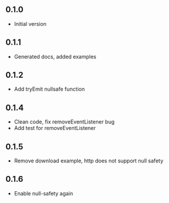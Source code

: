 ## 0.1.0

- Initial version

## 0.1.1

- Generated docs, added examples

## 0.1.2

- Add tryEmit nullsafe function

## 0.1.4

- Clean code, fix removeEventListener bug
- Add test for removeEventListener

## 0.1.5
- Remove download example, http does not support null safety

## 0.1.6
- Enable null-safety again